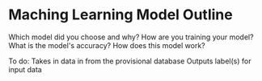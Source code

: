 # Maching Learning Model Outline
Which model did you choose and why?
How are you training your model?
What is the model's accuracy?
How does this model work?

To do:
Takes in data in from the provisional database
Outputs label(s) for input data
